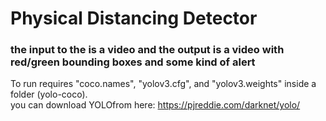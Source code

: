 # Physical Distancing Detector

### the input to the is a video and the output is a video with red/green bounding boxes and some kind of alert

To run requires "coco.names", "yolov3.cfg", and "yolov3.weights" inside a folder (yolo-coco).  
you can download YOLOfrom here: https://pjreddie.com/darknet/yolo/



